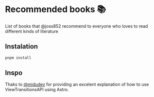 # Recommended books 📚
List of books that @joss852 recommend to everyone who loves to read different kinds of literature

## Instalation
```sh
pnpm install
```

## Inspo
Thaks to [@midudev](https://github.com/midudev) for providing an excelent explanation of how to use ViewTransitionsAPI using Astro.